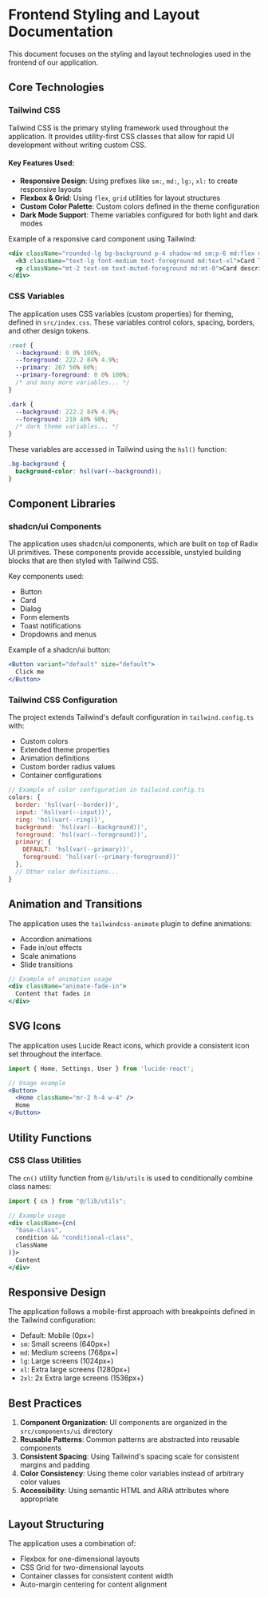 # Frontend Styling and Layout Documentation

This document focuses on the styling and layout technologies used in the frontend of our application.

## Core Technologies

### Tailwind CSS

Tailwind CSS is the primary styling framework used throughout the application. It provides utility-first CSS classes that allow for rapid UI development without writing custom CSS.

#### Key Features Used:
- **Responsive Design**: Using prefixes like `sm:`, `md:`, `lg:`, `xl:` to create responsive layouts
- **Flexbox & Grid**: Using `flex`, `grid` utilities for layout structures
- **Custom Color Palette**: Custom colors defined in the theme configuration
- **Dark Mode Support**: Theme variables configured for both light and dark modes

Example of a responsive card component using Tailwind:
```jsx
<div className="rounded-lg bg-background p-4 shadow-md sm:p-6 md:flex md:items-center md:justify-between">
  <h3 className="text-lg font-medium text-foreground md:text-xl">Card Title</h3>
  <p className="mt-2 text-sm text-muted-foreground md:mt-0">Card description goes here</p>
</div>
```

### CSS Variables

The application uses CSS variables (custom properties) for theming, defined in `src/index.css`. These variables control colors, spacing, borders, and other design tokens.

```css
:root {
  --background: 0 0% 100%;
  --foreground: 222.2 84% 4.9%;
  --primary: 267 56% 60%;
  --primary-foreground: 0 0% 100%;
  /* and many more variables... */
}

.dark {
  --background: 222.2 84% 4.9%;
  --foreground: 210 40% 98%;
  /* dark theme variables... */
}
```

These variables are accessed in Tailwind using the `hsl()` function:

```css
.bg-background {
  background-color: hsl(var(--background));
}
```

## Component Libraries

### shadcn/ui Components

The application uses shadcn/ui components, which are built on top of Radix UI primitives. These components provide accessible, unstyled building blocks that are then styled with Tailwind CSS.

Key components used:
- Button
- Card
- Dialog
- Form elements
- Toast notifications
- Dropdowns and menus

Example of a shadcn/ui button:
```jsx
<Button variant="default" size="default">
  Click me
</Button>
```

### Tailwind CSS Configuration

The project extends Tailwind's default configuration in `tailwind.config.ts` with:

- Custom colors
- Extended theme properties
- Animation definitions
- Custom border radius values
- Container configurations

```js
// Example of color configuration in tailwind.config.ts
colors: {
  border: 'hsl(var(--border))',
  input: 'hsl(var(--input))',
  ring: 'hsl(var(--ring))',
  background: 'hsl(var(--background))',
  foreground: 'hsl(var(--foreground))',
  primary: {
    DEFAULT: 'hsl(var(--primary))',
    foreground: 'hsl(var(--primary-foreground))'
  },
  // Other color definitions...
}
```

## Animation and Transitions

The application uses the `tailwindcss-animate` plugin to define animations:

- Accordion animations
- Fade in/out effects
- Scale animations
- Slide transitions

```jsx
// Example of animation usage
<div className="animate-fade-in">
  Content that fades in
</div>
```

## SVG Icons

The application uses Lucide React icons, which provide a consistent icon set throughout the interface.

```jsx
import { Home, Settings, User } from 'lucide-react';

// Usage example
<Button>
  <Home className="mr-2 h-4 w-4" />
  Home
</Button>
```

## Utility Functions

### CSS Class Utilities

The `cn()` utility function from `@/lib/utils` is used to conditionally combine class names:

```jsx
import { cn } from "@/lib/utils";

// Example usage
<div className={cn(
  "base-class", 
  condition && "conditional-class",
  className
)}>
  Content
</div>
```

## Responsive Design

The application follows a mobile-first approach with breakpoints defined in the Tailwind configuration:

- Default: Mobile (0px+)
- `sm`: Small screens (640px+)
- `md`: Medium screens (768px+)
- `lg`: Large screens (1024px+)
- `xl`: Extra large screens (1280px+)
- `2xl`: 2x Extra large screens (1536px+)

## Best Practices

1. **Component Organization**: UI components are organized in the `src/components/ui` directory
2. **Reusable Patterns**: Common patterns are abstracted into reusable components
3. **Consistent Spacing**: Using Tailwind's spacing scale for consistent margins and padding
4. **Color Consistency**: Using theme color variables instead of arbitrary color values
5. **Accessibility**: Using semantic HTML and ARIA attributes where appropriate

## Layout Structuring

The application uses a combination of:
- Flexbox for one-dimensional layouts
- CSS Grid for two-dimensional layouts
- Container classes for consistent content width
- Auto-margin centering for content alignment
